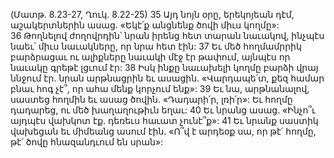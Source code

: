 (Մատթ. 8.23-27, Ղուկ. 8.22-25)
35 Այդ նոյն օրը, երեկոյեան դէմ, աշակերտներին ասաց. «Եկէ՛ք անցնենք ծովի միւս կողմը»: 36 Թողնելով ժողովրդին՝ նրան իրենց հետ տարան նաւակով, ինչպէս նաեւ՝ միւս նաւակները, որ նրա հետ էին: 37 Եւ մեծ հողմամրրիկ բարձրացաւ ու ալիքները նաւակի մէջ էր թափում, այնպէս որ նաւակը գրեթէ լցւում էր: 38 Իսկ ինքը նաւախելի կողմը բարձի վրայ ննջում էր. նրան արթնացրին եւ ասացին. «Վարդապե՛տ, քեզ համար բնաւ հոգ չէ՞, որ ահա մենք կորչում ենք»: 39 Եւ նա, արթնանալով, սաստեց հողմին եւ ասաց ծովին. «Դադարի՛ր, լռի՛ր»: Եւ հողմը դադարեց, ու մեծ խաղաղութիւն եղաւ: 40 Եւ նրանց ասաց. «Ինչո՞ւ այդպէս վախկոտ էք. դեռեւս հաւատ չունէ՞ք»: 41 Եւ նրանք սաստիկ վախեցան եւ միմեանց ասում էին. «Ո՞վ է արդեօք սա, որ թէ՛ հողմը, թէ՛ ծովը հնազանդւում են սրան»:
